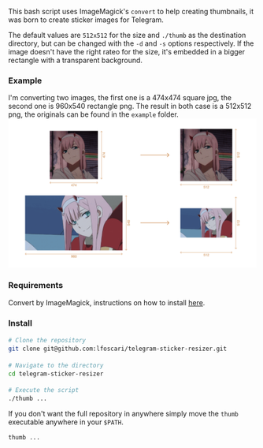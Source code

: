 This bash script uses ImageMagick's `convert` to help creating thumbnails, it was born to create sticker images for Telegram.

The default values are `512x512` for the size and `./thumb` as the destination directory, but can be changed with the `-d` and `-s` options respectively. If the image doesn't have the right rateo for the size, it's embedded in a bigger rectangle with a transparent background.

### Example
I'm converting two images, the first one is a 474x474 square jpg, the second one is 960x540 rectangle png. The result in both case is a 512x512 png, the originals can be found in the `example` folder.
![Example](example/zerotwo.png)

### Requirements
Convert by ImageMagick, instructions on how to install [here](https://www.imagemagick.org/script/download.php).

### Install
```bash
# Clone the repository
git clone git@github.com:lfoscari/telegram-sticker-resizer.git

# Navigate to the directory
cd telegram-sticker-resizer

# Execute the script
./thumb ...
```
If you don't want the full repository in anywhere simply move the `thumb` executable anywhere in your `$PATH`.
```bash
thumb ...
```
